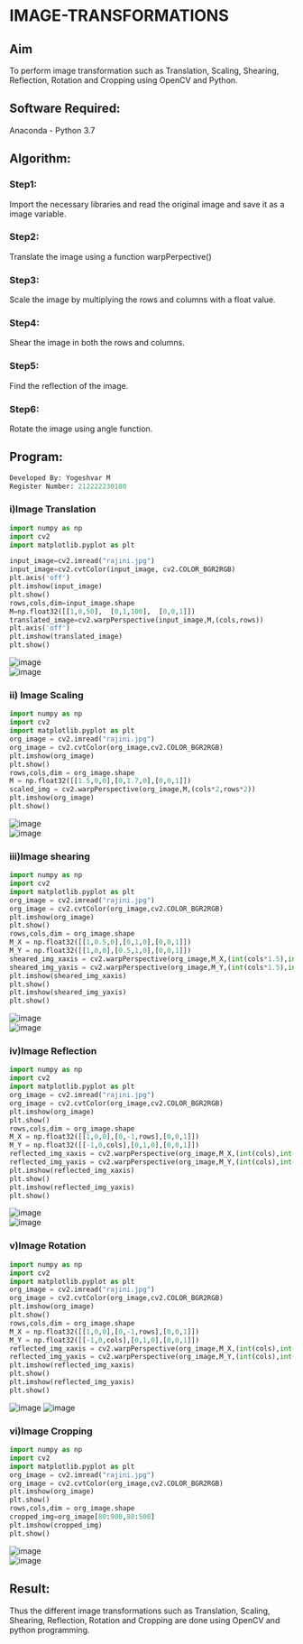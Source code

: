 # IMAGE-TRANSFORMATIONS


## Aim
To perform image transformation such as Translation, Scaling, Shearing, Reflection, Rotation and Cropping using OpenCV and Python.

## Software Required:
Anaconda - Python 3.7

## Algorithm:
### Step1:
Import the necessary libraries and read the original image and save it as a image variable.

### Step2:
Translate the image using a function warpPerpective()

### Step3:
Scale the image by multiplying the rows and columns with a float value.

### Step4:
Shear the image in both the rows and columns.

### Step5:
Find the reflection of the image.

### Step6:
Rotate the image using angle function.

## Program:
```python
Developed By: Yogeshvar M
Register Number: 212222230180
```

### i)Image Translation
```python
import numpy as np
import cv2
import matplotlib.pyplot as plt

input_image=cv2.imread("rajini.jpg")
input_image=cv2.cvtColor(input_image, cv2.COLOR_BGR2RGB)
plt.axis('off')
plt.imshow(input_image)
plt.show()
rows,cols,dim=input_image.shape
M=np.float32([[1,0,50],  [0,1,100],  [0,0,1]])
translated_image=cv2.warpPerspective(input_image,M,(cols,rows))
plt.axis('off')
plt.imshow(translated_image)
plt.show()
```
![image](https://github.com/Yogeshvar005/IMAGE-TRANSFORMATIONS/assets/113497367/1a05cec5-3bfe-46f8-a926-94b19c5d9276)        
![image](https://github.com/Yogeshvar005/IMAGE-TRANSFORMATIONS/assets/113497367/c8f75222-12bd-4bc4-beaa-6f95b5c5ec36)        


### ii) Image Scaling
```python
import numpy as np
import cv2
import matplotlib.pyplot as plt
org_image = cv2.imread("rajini.jpg")
org_image = cv2.cvtColor(org_image,cv2.COLOR_BGR2RGB)
plt.imshow(org_image)
plt.show()
rows,cols,dim = org_image.shape
M = np.float32([[1.5,0,0],[0,1.7,0],[0,0,1]])
scaled_img = cv2.warpPerspective(org_image,M,(cols*2,rows*2))
plt.imshow(org_image)
plt.show()
```
![image](https://github.com/Yogeshvar005/IMAGE-TRANSFORMATIONS/assets/113497367/064b6be9-4ddb-4a96-85cf-ff737ce987dd)          
![image](https://github.com/Yogeshvar005/IMAGE-TRANSFORMATIONS/assets/113497367/e89e461e-ceda-4add-9a59-ff5f5361f55c)          


### iii)Image shearing
```python
import numpy as np
import cv2
import matplotlib.pyplot as plt
org_image = cv2.imread("rajini.jpg")
org_image = cv2.cvtColor(org_image,cv2.COLOR_BGR2RGB)
plt.imshow(org_image)
plt.show()
rows,cols,dim = org_image.shape
M_X = np.float32([[1,0.5,0],[0,1,0],[0,0,1]])
M_Y = np.float32([[1,0,0],[0.5,1,0],[0,0,1]])
sheared_img_xaxis = cv2.warpPerspective(org_image,M_X,(int(cols*1.5),int(rows*1.5)))
sheared_img_yaxis = cv2.warpPerspective(org_image,M_Y,(int(cols*1.5),int(rows*1.5)))
plt.imshow(sheared_img_xaxis)
plt.show()
plt.imshow(sheared_img_yaxis)
plt.show()
```
![image](https://github.com/Yogeshvar005/IMAGE-TRANSFORMATIONS/assets/113497367/a957d6b9-105a-4b89-82bb-c0e378d75ab0)          
![image](https://github.com/Yogeshvar005/IMAGE-TRANSFORMATIONS/assets/113497367/6095fbea-78a2-4d9b-9bf2-cf06f151da1d)            

### iv)Image Reflection
```python
import numpy as np
import cv2
import matplotlib.pyplot as plt
org_image = cv2.imread("rajini.jpg")
org_image = cv2.cvtColor(org_image,cv2.COLOR_BGR2RGB)
plt.imshow(org_image)
plt.show()
rows,cols,dim = org_image.shape
M_X = np.float32([[1,0,0],[0,-1,rows],[0,0,1]])
M_Y = np.float32([[-1,0,cols],[0,1,0],[0,0,1]])
reflected_img_xaxis = cv2.warpPerspective(org_image,M_X,(int(cols),int(rows)))
reflected_img_yaxis = cv2.warpPerspective(org_image,M_Y,(int(cols),int(rows)))
plt.imshow(reflected_img_xaxis)
plt.show()
plt.imshow(reflected_img_yaxis)
plt.show()
```
![image](https://github.com/Yogeshvar005/IMAGE-TRANSFORMATIONS/assets/113497367/d909367f-912f-4528-ba67-cba07ea012b7)          
![image](https://github.com/Yogeshvar005/IMAGE-TRANSFORMATIONS/assets/113497367/f15e77dc-38bd-4b12-af54-4d7ae981cb3e)        



### v)Image Rotation
```python
import numpy as np
import cv2
import matplotlib.pyplot as plt
org_image = cv2.imread("rajini.jpg")
org_image = cv2.cvtColor(org_image,cv2.COLOR_BGR2RGB)
plt.imshow(org_image)
plt.show()
rows,cols,dim = org_image.shape
M_X = np.float32([[1,0,0],[0,-1,rows],[0,0,1]])
M_Y = np.float32([[-1,0,cols],[0,1,0],[0,0,1]])
reflected_img_xaxis = cv2.warpPerspective(org_image,M_X,(int(cols),int(rows)))
reflected_img_yaxis = cv2.warpPerspective(org_image,M_Y,(int(cols),int(rows)))
plt.imshow(reflected_img_xaxis)
plt.show()
plt.imshow(reflected_img_yaxis)
plt.show()
```
![image](https://github.com/Yogeshvar005/IMAGE-TRANSFORMATIONS/assets/113497367/f5bda604-da34-4955-bff7-361909bab705)
![image](https://github.com/Yogeshvar005/IMAGE-TRANSFORMATIONS/assets/113497367/054608c5-9e95-4a67-9203-274b5d33b924)



### vi)Image Cropping
```python
import numpy as np
import cv2
import matplotlib.pyplot as plt
org_image = cv2.imread("rajini.jpg")
org_image = cv2.cvtColor(org_image,cv2.COLOR_BGR2RGB)
plt.imshow(org_image)
plt.show()
rows,cols,dim = org_image.shape
cropped_img=org_image[80:900,80:500]
plt.imshow(cropped_img)
plt.show()
```
![image](https://github.com/Yogeshvar005/IMAGE-TRANSFORMATIONS/assets/113497367/4f4c933e-7dc3-42a2-98df-3762e1671889)            
![image](https://github.com/Yogeshvar005/IMAGE-TRANSFORMATIONS/assets/113497367/de6e6255-7074-47d2-b7c3-1ca1439fcd35)              

## Result: 

Thus the different image transformations such as Translation, Scaling, Shearing, Reflection, Rotation and Cropping are done using OpenCV and python programming.
